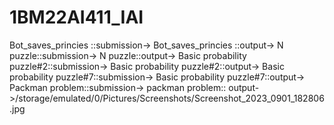 # 1BM22AI411_IAI
Bot_saves_princies ::submission->
Bot_saves_princies ::output->
N puzzle::submission->
N puzzle::output->
Basic probability puzzle#2::submission->
Basic probability puzzle#2::output->
Basic probability puzzle#7::submission->
Basic probability puzzle#7::output->
Packman problem::submission->
packman problem:: output->/storage/emulated/0/Pictures/Screenshots/Screenshot_2023_0901_182806.jpg
